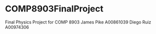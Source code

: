 # COMP8903FinalProject
 Final Physics Project for COMP 8903
James Pike A00861039
Diego Ruiz A00974306
